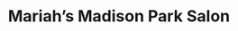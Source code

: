 ---
title: "Mariah’s Madison Park Salon"
url: /seattle/mariahs-madison-park-salon/
shop: hairdresser
---